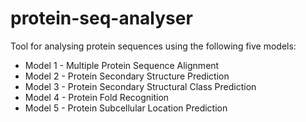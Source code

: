 # protein-seq-analyser

Tool for analysing protein sequences using the following five models:

* Model 1 - Multiple Protein Sequence Alignment
* Model 2 - Protein Secondary Structure Prediction
* Model 3 - Protein Secondary Structural Class Prediction
* Model 4 - Protein Fold Recognition
* Model 5 - Protein Subcellular Location Prediction